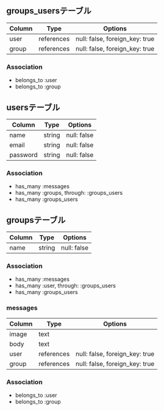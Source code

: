 ## groups_usersテーブル

|Column|Type|Options|
|------|----|-------|
|user|references|null: false, foreign_key: true|
|group|references|null: false, foreign_key: true|

### Association
- belongs_to :user
- belongs_to :group



## usersテーブル

|Column|Type|Options|
|------|----|-------|
|name|string|null: false|
|email|string|null: false|
|password|string|null: false|

### Association
- has_many :messages
- has_many :groups, through: :groups_users
- has_many :groups_users



## groupsテーブル

|Column|Type|Options|
|------|----|-------|
|name|string|null: false|

### Association
- has_many :messages
- has_many :user, through: :groups_users
- has_many :groups_users



### messages

|Column|Type|Options|
|------|----|-------|
|image|text|
|body|text|
|user|references|null: false, foreign_key: true|
|group|references|null: false, foreign_key: true|

### Association
- belongs_to :user
- belongs_to :group